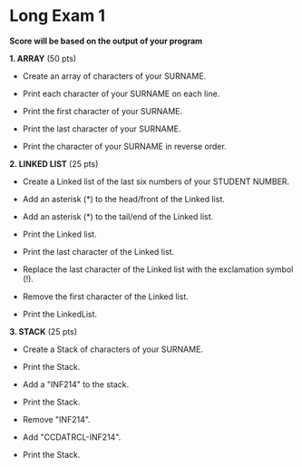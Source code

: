 # Long Exam 1

**Score will be based on the output of your program**

**1. ARRAY**  (50 pts)

- Create an array of characters of your SURNAME.

- Print each character of your SURNAME on each line.

- Print the first character of your SURNAME.

- Print the last character of your SURNAME.

- Print the character of your SURNAME in reverse order.

**2. LINKED LIST** (25 pts)

- Create a Linked list of the last six numbers of your STUDENT NUMBER.

- Add an asterisk (*) to the head/front of the Linked list.

- Add an asterisk (*) to the tail/end of the Linked list.
  
- Print the Linked list.

- Print the last character of the Linked list.
  
- Replace the last character of the Linked list with the exclamation symbol (!).

- Remove the first character of the Linked list.

- Print the LinkedList.



**3. STACK** (25 pts)
- Create a Stack of characters of your SURNAME.

- Print the Stack.

- Add a "INF214" to the stack.

- Print the Stack.

- Remove "INF214".

- Add "CCDATRCL-INF214".

- Print the Stack.
